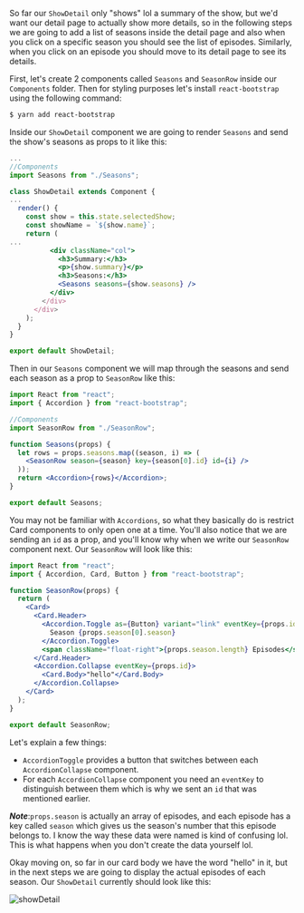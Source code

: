 So far our `ShowDetail` only "shows" lol a summary of the show, but we'd want our detail page to actually show more details, so in the following steps we are going to add a list of seasons inside the detail page and also when you click on a specific season you should see the list of episodes. Similarly, when you click on an episode you should move to its detail page to see its details.

First, let's create 2 components called `Seasons` and `SeasonRow` inside our `Components` folder.
Then for styling purposes let's install `react-bootstrap` using the following command:

```bash
$ yarn add react-bootstrap
```

Inside our `ShowDetail` component we are going to render `Seasons` and send the show's seasons as props to it like this:

```jsx
...
//Components
import Seasons from "./Seasons";

class ShowDetail extends Component {
...
  render() {
    const show = this.state.selectedShow;
    const showName = `${show.name}`;
    return (
...
          <div className="col">
            <h3>Summary:</h3>
            <p>{show.summary}</p>
            <h3>Seasons:</h3>
            <Seasons seasons={show.seasons} />
          </div>
        </div>
      </div>
    );
  }
}

export default ShowDetail;
```

Then in our `Seasons` component we will map through the seasons and send each season as a prop to `SeasonRow` like this:

```jsx
import React from "react";
import { Accordion } from "react-bootstrap";

//Components
import SeasonRow from "./SeasonRow";

function Seasons(props) {
  let rows = props.seasons.map((season, i) => (
    <SeasonRow season={season} key={season[0].id} id={i} />
  ));
  return <Accordion>{rows}</Accordion>;
}

export default Seasons;
```

You may not be familiar with `Accordions`, so what they basically do is restrict Card components to only open one at a time. You'll also notice that we are sending an `id` as a prop, and you'll know why when we write our `SeasonRow` component next.
Our `SeasonRow` will look like this:

```jsx
import React from "react";
import { Accordion, Card, Button } from "react-bootstrap";

function SeasonRow(props) {
  return (
    <Card>
      <Card.Header>
        <Accordion.Toggle as={Button} variant="link" eventKey={props.id}>
          Season {props.season[0].season}
        </Accordion.Toggle>
        <span className="float-right">{props.season.length} Episodes</span>
      </Card.Header>
      <Accordion.Collapse eventKey={props.id}>
        <Card.Body>"hello"</Card.Body>
      </Accordion.Collapse>
    </Card>
  );
}

export default SeasonRow;
```

Let's explain a few things:

- `AccordionToggle` provides a button that switches between each `AccordionCollapse` component.
- For each `AccordionCollapse` component you need an `eventKey` to distinguish between them which is why we sent an `id` that was mentioned earlier.

**_Note_**:`props.season` is actually an array of episodes, and each episode has a key called `season` which gives us the season's number that this episode belongs to. I know the way these data were named is kind of confusing lol. This is what happens when you don't create the data yourself lol.

Okay moving on, so far in our card body we have the word "hello" in it, but in the next steps we are going to display the actual episodes of each season. Our `ShowDetail` currently should look like this:

![showDetail](https://i.imgur.com/J8NvN0n.png)
